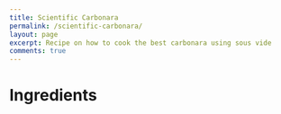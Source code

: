 ```yaml
---
title: Scientific Carbonara
permalink: /scientific-carbonara/
layout: page
excerpt: Recipe on how to cook the best carbonara using sous vide
comments: true
---
```


# Ingredients